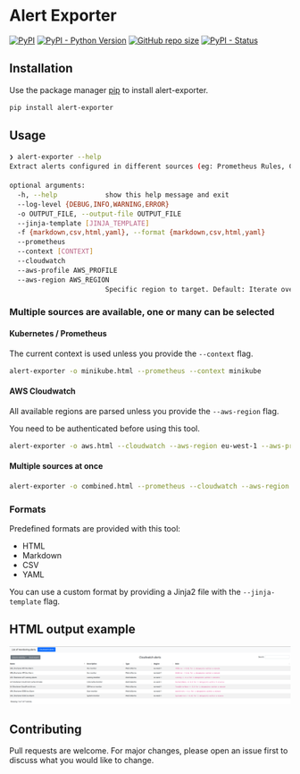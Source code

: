 # Alert Exporter

<p>
<a href="https://pypi.org/project/alert-exporter/"><img alt="PyPI" src="https://img.shields.io/pypi/v/alert-exporter"></a>
<a href="https://pypi.org/project/alert-exporter/"><img alt="PyPI - Python Version" src="https://img.shields.io/pypi/pyversions/alert-exporter"></a>
<a href="https://github.com/BapRx/alert-exporter/"><img alt="GitHub repo size" src="https://img.shields.io/github/repo-size/BapRx/alert-exporter"></a>
<a href="https://pypi.org/project/alert-exporter/"><img alt="PyPI - Status" src="https://img.shields.io/pypi/status/alert-exporter"></a>
</p>

## Installation

Use the package manager [pip](https://pip.pypa.io/en/stable/) to install alert-exporter.

```bash
pip install alert-exporter
```

## Usage

```bash
❯ alert-exporter --help
Extract alerts configured in different sources (eg: Prometheus Rules, CloudWatch Alarms, etc.)

optional arguments:
  -h, --help            show this help message and exit
  --log-level {DEBUG,INFO,WARNING,ERROR}
  -o OUTPUT_FILE, --output-file OUTPUT_FILE
  --jinja-template [JINJA_TEMPLATE]
  -f {markdown,csv,html,yaml}, --format {markdown,csv,html,yaml}
  --prometheus
  --context [CONTEXT]
  --cloudwatch
  --aws-profile AWS_PROFILE
  --aws-region AWS_REGION
                        Specific region to target. Default: Iterate over all regions available.
```

### Multiple sources are available, one or many can be selected

#### Kubernetes / Prometheus

The current context is used unless you provide the `--context` flag.

```bash
alert-exporter -o minikube.html --prometheus --context minikube
```

#### AWS Cloudwatch

All available regions are parsed unless you provide the `--aws-region` flag.

You need to be authenticated before using this tool.

```bash
alert-exporter -o aws.html --cloudwatch --aws-region eu-west-1 --aws-profile profile
```

#### Multiple sources at once

```bash
alert-exporter -o combined.html --prometheus --cloudwatch --aws-region eu-west-1
```

### Formats

Predefined formats are provided with this tool:

- HTML
- Markdown
- CSV
- YAML

You can use a custom format by providing a Jinja2 file with the `--jinja-template` flag.

## HTML output example

<a href="https://raw.githubusercontent.com/BapRx/alert-exporter/master/docs/alerts-html.png"><img alt="HTML output" src="https://raw.githubusercontent.com/BapRx/alert-exporter/master/docs/alerts-html.png"></a>

## Contributing

Pull requests are welcome. For major changes, please open an issue first to discuss what you would like to change.
